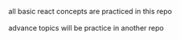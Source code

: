 all basic react concepts are practiced in this repo <br><br>
advance topics will be practice in another repo